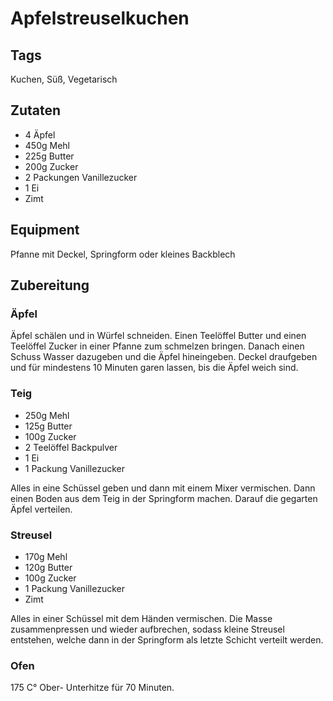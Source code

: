 # Apfelstreuselkuchen

## Tags

Kuchen, Süß, Vegetarisch

## Zutaten

- 4 Äpfel
- 450g Mehl
- 225g Butter
- 200g Zucker
- 2 Packungen Vanillezucker
- 1 Ei
- Zimt

## Equipment

Pfanne mit Deckel, Springform oder kleines Backblech

## Zubereitung

### Äpfel

Äpfel schälen und in Würfel schneiden.
Einen Teelöffel Butter und einen Teelöffel Zucker in einer Pfanne zum schmelzen bringen.
Danach einen Schuss Wasser dazugeben und die Äpfel hineingeben.
Deckel draufgeben und für mindestens 10 Minuten garen lassen, bis die Äpfel weich sind.

### Teig

- 250g Mehl
- 125g Butter
- 100g Zucker
- 2 Teelöffel Backpulver
- 1 Ei
- 1 Packung Vanillezucker

Alles in eine Schüssel geben und dann mit einem Mixer vermischen.
Dann einen Boden aus dem Teig in der Springform machen.
Darauf die gegarten Äpfel verteilen.

### Streusel

- 170g Mehl
- 120g Butter
- 100g Zucker
- 1 Packung Vanillezucker
- Zimt

Alles in einer Schüssel mit dem Händen vermischen.
Die Masse zusammenpressen und wieder aufbrechen,
sodass kleine Streusel entstehen,
welche dann in der Springform als letzte Schicht verteilt werden.

### Ofen

175 C° Ober- Unterhitze für 70 Minuten.